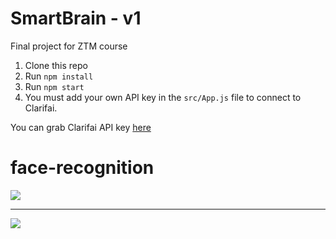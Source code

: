 # SmartBrain - v1
Final project for ZTM course

1. Clone this repo
2. Run `npm install`
3. Run `npm start`
4. You must add your own API key in the `src/App.js` file to connect to Clarifai.

You can grab Clarifai API key [here](https://www.clarifai.com/)

# face-recognition

<img src="https://i.imgur.com/r2emAjL.png">
<hr>
<img src="https://i.imgur.com/xvsksiI.png">
